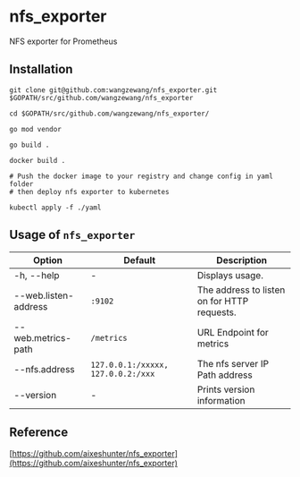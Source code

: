 # nfs_exporter
NFS exporter for Prometheus

## Installation

```
git clone git@github.com:wangzewang/nfs_exporter.git $GOPATH/src/github.com/wangzewang/nfs_exporter

cd $GOPATH/src/github.com/wangzewang/nfs_exporter/

go mod vendor

go build .

docker build .

# Push the docker image to your registry and change config in yaml folder
# then deploy nfs exporter to kubernetes

kubectl apply -f ./yaml
```

## Usage of `nfs_exporter`

| Option                    | Default             | Description
| ------------------------- | ------------------- | -----------------
| -h, --help                | -                   | Displays usage.
| --web.listen-address      | `:9102`             | The address to listen on for HTTP requests.
| --web.metrics-path        | `/metrics`          | URL Endpoint for metrics
| --nfs.address             | `127.0.0.1:/xxxxx, 127.0.0.2:/xxx`  | The nfs server IP Path address
| --version                 | -                   | Prints version information



## Reference
[https://github.com/aixeshunter/nfs_exporter](https://github.com/aixeshunter/nfs_exporter)
